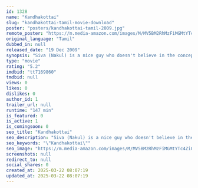 ```yaml
---
id: 1328
name: "Kandhakottai"
slug: "kandhakottai-tamil-movie-download"
poster: "posters/kandhakottai-tamil-2009.jpg"
remote_poster: "https://m.media-amazon.com/images/M/MV5BM2RhMzFiMGMtYTc4Zi00ZDkxLWIyZjktNDgxZDFiYmM2NjYyXkEyXkFqcGdeQXVyNzg2NzY3ODU@._V1_SX300.jpg"
original_language: "Tamil"
dubbed_in: null
released_date: "19 Dec 2009"
synopsis: "Siva (Nakul) is a nice guy who doesn't believe in the concept of love. True to his hatred, he also doesn't hesitate to go and break up love birds. Pooja (Poorna) on the other hand believes ..."
type: "movie"
rating: "5.2"
imdbid: "tt7169860"
tmdbid: null
views: 0
likes: 0
dislikes: 0
author_id: 1
trailer_url: null
runtime: "147 min"
is_featured: 0
is_active: 1
is_comingsoon: 0
seo_title: "Kandhakottai"
seo_description: "Siva (Nakul) is a nice guy who doesn't believe in the concept of love. True to his hatred, he also doesn't hesitate to go and break up love birds. Pooja (Poorna) on the other hand believes ..."
seo_keywords: "\"Kandhakottai\""
seo_image: "https://m.media-amazon.com/images/M/MV5BM2RhMzFiMGMtYTc4Zi00ZDkxLWIyZjktNDgxZDFiYmM2NjYyXkEyXkFqcGdeQXVyNzg2NzY3ODU@._V1_SX300.jpg"
screenshots: null
redirect_to: null
social_shares: 0
created_at: 2025-03-22 08:07:19
updated_at: 2025-03-22 08:07:19
---
```


